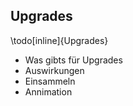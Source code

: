 ## Upgrades

\todo[inline]{Upgrades}

* Was gibts für Upgrades
* Auswirkungen
* Einsammeln
* Annimation

